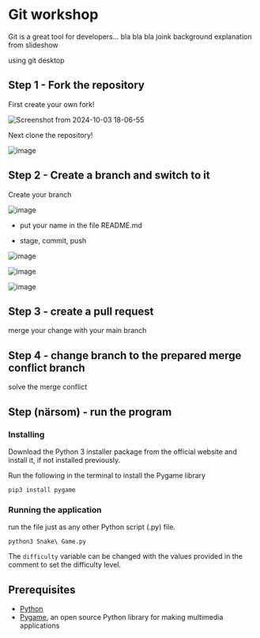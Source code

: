 # Git workshop

Git is a great tool for developers...
bla bla bla joink background explanation from slideshow

using git desktop

## Step 1 - Fork the repository

First create your own fork!

![Screenshot from 2024-10-03 18-06-55](https://github.com/user-attachments/assets/ec3a56d4-b3c5-4bec-a87a-480eb478b4c3)


Next clone the repository!

![image](https://github.com/user-attachments/assets/8e7011cf-2c7d-4a57-8764-c38d20f0cf39)


## Step 2 - Create a branch and switch to it

Create your branch

![image](https://github.com/user-attachments/assets/7aacf21a-e746-4b09-85b2-7f98d4d364e3)


- put your name in the file README.md

- stage, commit, push

![image](https://github.com/user-attachments/assets/9206c7f0-fc82-44f2-96e3-28e107087c3a)


![image](https://github.com/user-attachments/assets/cb5065df-215b-4477-9f76-9199563cae73)


![image](https://github.com/user-attachments/assets/b4982769-f521-418e-9715-d939f1ab3d2a)


## Step 3 - create a pull request

merge your change with your main branch

## Step 4 - change branch to the prepared merge conflict branch 

solve the merge conflict


## Step (närsom) - run the program
### Installing
Download the Python 3 installer package from the official website and install it, if not installed previously.

Run the following in the terminal to install the Pygame library
```
pip3 install pygame
```


### Running the application
run the file just as any other Python script (.py) file.
```
python3 Snake\ Game.py
```

The `difficulty` variable can be changed with the values provided in the comment to set the difficulty level.

## Prerequisites
* [Python](https://www.python.org)
* [Pygame](https://www.pygame.org/wiki/GettingStarted), an open source Python library for making multimedia applications

